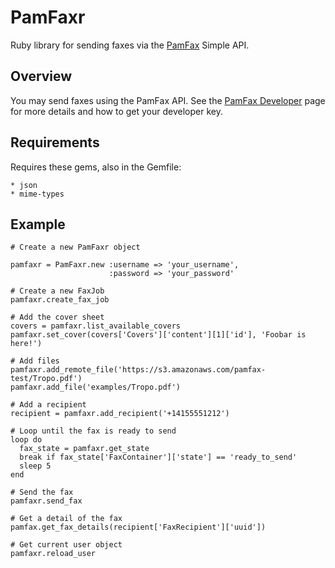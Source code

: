 PamFaxr
=======

Ruby library for sending faxes via the [PamFax](http://www.pamfax.biz/en/partners/tropo/) Simple API.

Overview
--------

You may send faxes using the PamFax API. See the [PamFax Developer](http://www.pamfax.biz/en/partners/tropo/) page for more details and how to get your developer key.

Requirements
------------

Requires these gems, also in the Gemfile:

	* json
	* mime-types

Example
-------

    # Create a new PamFaxr object
	
	pamfaxr = PamFaxr.new :username => 'your_username', 
	                      :password => 'your_password'
	
	# Create a new FaxJob
	pamfaxr.create_fax_job
    
    # Add the cover sheet
	covers = pamfaxr.list_available_covers
	pamfaxr.set_cover(covers['Covers']['content'][1]['id'], 'Foobar is here!')
	
	# Add files
	pamfaxr.add_remote_file('https://s3.amazonaws.com/pamfax-test/Tropo.pdf')
	pamfaxr.add_file('examples/Tropo.pdf')
	
	# Add a recipient
	recipient = pamfaxr.add_recipient('+14155551212')
	
	# Loop until the fax is ready to send
	loop do
	  fax_state = pamfaxr.get_state
	  break if fax_state['FaxContainer']['state'] == 'ready_to_send'
	  sleep 5
	end
	
	# Send the fax
	pamfaxr.send_fax

	# Get a detail of the fax
	pamfax.get_fax_details(recipient['FaxRecipient']['uuid'])

	# Get current user object
	pamfaxr.reload_user

